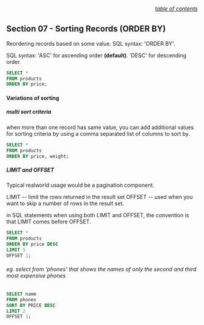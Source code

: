 ###### <div style="text-align:right">[table of contents](#table-of-contents)</div>

## Section 07 - Sorting Records (ORDER BY)

Reordering records based on some value.
SQL syntax: 'ORDER BY'.

SQL syntax:
'ASC' for ascending order <b>(default)</b>.
'DESC' for descending order.

```SQL
SELECT *
FROM products
ORDER BY price;
```

#### Variations of sorting

##### multi sort criteria

when more than one record has same value, you can add additional values for sorting criteria by using a comma separated list of columns to sort by.

```SQL
SELECT *
FROM products
ORDER BY price, weight;
```

##### LIMIT and OFFSET

Typical realworld usage would be a pagination component.

LIMIT -- limit the rows returned in the result set
OFFSET -- used when you want to skip a number of rows in the result set.

in SQL statements when using both LIMIT and OFFSET, the convention is that LIMIT comes before OFFSET.

```SQL
SELECT *
FROM products
ORDER BY price DESC
LIMIT 5
OFFSET 1;
```

###### eg. select from 'phones' that shows the names of only the second and third most expensive phones

```SQL
SELECT name
FROM phones
SORT BY PRICE DESC
LIMIT 2
OFFSET 1;
```
